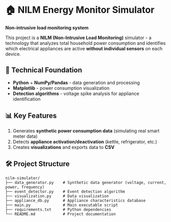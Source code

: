 # 🏠 NILM Energy Monitor Simulator  
**Non-intrusive load monitoring system**  

This project is a **NILM (Non-Intrusive Load Monitoring)** simulator - a technology that analyzes total household power consumption and identifies which electrical appliances are active **without individual sensors** on each device.  

## **🔧 Technical Foundation**  
- **Python** + **NumPy/Pandas** - data generation and processing  
- **Matplotlib** - power consumption visualization  
- **Detection algorithms** - voltage spike analysis for appliance identification  

## **📊 Key Features**  
1. Generates **synthetic power consumption data** (simulating real smart meter data)  
2. Detects **appliance activation/deactivation** (kettle, refrigerator, etc.)  
3. Creates **visualizations** and exports data to **CSV**  

## **🛠 Project Structure**  
```
nilm-simulator/
├── data_generator.py    # Synthetic data generator (voltage, current, power, frequency)
├── event_detector.py    # Event detection algorithm
├── visualization.py     # Data visualization
├── appliance_db.py      # Appliance characteristics database
├── main.py              # Main executable script
├── requirements.txt     # Python dependencies
└── README.md            # Project documentation
                       
```